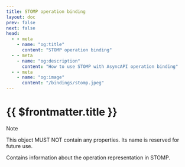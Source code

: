```yaml
---
title: STOMP operation binding
layout: doc
prev: false
next: false
head:
  - - meta
    - name: "og:title"
      content: "STOMP operation binding"
  - - meta
    - name: "og:description"
      content: "How to use STOMP with AsyncAPI operation binding"
  - - meta
    - name: "og:image"
      content: "/bindings/stomp.jpeg"
---
```


# {{ $frontmatter.title }}

> [!NOTE]
> This object MUST NOT contain any properties. Its name is reserved for future use.

Contains information about the operation representation in STOMP.